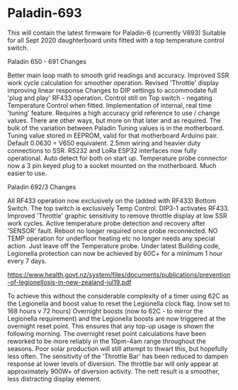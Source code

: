 # Paladin-693
This will contain the latest firmware for Paladin-6 (currently V693)
Suitable for all Sept 2020 daughterboard units fitted with a top temperature control switch.

Paladin 650 - 691 Changes

Better main loop math to smooth grid readings and accuracy.
Improved SSR work cycle calculation for smoother operation.
Revised 'Throttle' display improving linear response
Changes to DIP settings to accommodate full 'plug and play' RF433 operation.  Control still on Top switch - negating Temperature Control when fitted.
Implementation of internal, real time 'tuning' feature.  Requires a high accuracy grid reference to use / change values.  There are other ways, but more on that later and as required.
The bulk of the variation between Paladin Tuning values is in the motherboard.
Tuning value stored in EEPROM, valid for that motherboard Arduino pair.  Default 0.0630 = V650 equivalent.
2.5mm wiring and heavier duty connections to SSR.
RS232 and LoRa ESP32 interfaces now fully operational.  Auto detect for both on start up.
Temperature probe connector now a 3 pin keyed plug to a socket mounted on the motherboard.  Much easier to use.


Paladin 692/3 Changes

All RF433 operation now exclusively on the (added with RF433) Bottom Switch.  The top switch is exclusively Temp Control. DIP3-1 activates RF433.
Improved 'Throttle' graphic sensitivity to remove throttle display at low SSR work cycles.
Active temperature probe detection and recovery after 'SENSOR' fault.  Reboot no longer required once probe reconnected.
NO TEMP operation for underfloor heating etc no longer needs any special action.  Just leave off the Temperature probe.
Under latest Building code, Legionella protection can now be achieved by 60C+ for a minimum 1 hour every 7 days.

https://www.health.govt.nz/system/files/documents/publications/prevention-of-legionellosis-in-new-zealand-jul19.pdf

To achieve this without the considerable complexity of a timer using 62C as the Legionella and boost value to reset the Legionella clock flag.  (now set to 168 hours v 72 hours)
Overnight boosts (now to 62C - to mirror the Legionella requirement) and the Legionella boosts are now triggered at the overnight reset point.   This ensures that any top-up usage is shown the following morning.
The overnight reset point calculations have been reworked to be more reliably in the 10pm-4am range throughout the seasons.  Poor solar production will still attempt to thwart this, but hopefully less often.
The sensitivity of the 'Throttle Bar' has been reduced to dampen response at lower levels of diversion.  The throttle bar will only appear at approximately 900W+ of diversion activity.  The nett result is a smoother, less distracting display element.
